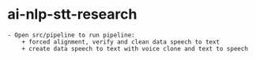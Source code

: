 # ai-nlp-stt-research

```
- Open src/pipeline to run pipeline:
    + forced alignment, verify and clean data speech to text
    + create data speech to text with voice clone and text to speech
```